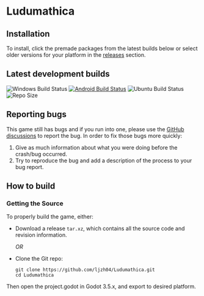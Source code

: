 Ludumathica
============

Installation
------------
To install, click the premade packages from the latest builds below or select older versions for your platform in the [releases](https://github.com/ljzh04/Ludumathica/tags) section.

Latest development builds
-------------------------


![Windows Build Status](https://img.shields.io/badge/Windows-Unavailable-red?logo=windows&logoColor=FFFFFF)
[![Android Build Status](https://img.shields.io/badge/Android-v0.1--alpha-brightgreen?logo=android&logoColor=FFFFFF)](https://github.com/ljzh04/Ludumathica/releases/download/v.0.1.0-alpha/Ludumathica.apk)
![Ubuntu Build Status](https://img.shields.io/badge/Ubuntu-Unavailable-red?logo=ubuntu&logoColor=FFFFFF)
![Repo Size](https://img.shields.io/github/repo-size/ljzh04/Ludumathica?label=Repo%20Size&style=for-the-badge)

Reporting bugs
--------------

This game still has bugs and if you run into one, please use the [GitHub discussions](https://github.com/ljzh04/Ludumathica/discussions/categories/bug-reports) to report the bug. In order to fix
those bugs more quickly:

   1. Give as much information about what you were doing before the crash/bug
      occurred.
   2. Try to reproduce the bug and add a description of the process to your bug
      report.

How to build
-------------------

### Getting the Source

To properly build the game, either:
- Download a release `tar.xz`, which contains all the source code and revision information.

  _OR_

- Clone the Git repo:
  ```shell
  git clone https://github.com/ljzh04/Ludumathica.git
  cd Ludumathica
  ```

Then open the project.godot in Godot 3.5.x, and export to desired platform.
 
